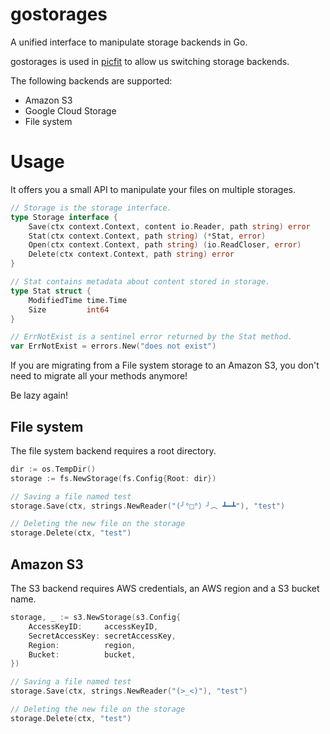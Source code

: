 gostorages
==========

A unified interface to manipulate storage backends in Go.

gostorages is used in [picfit](https://github.com/thoas/picfit) to allow us switching storage backends.

The following backends are supported:

* Amazon S3
* Google Cloud Storage
* File system

Usage
=====

It offers you a small API to manipulate your files on multiple storages.

```go
// Storage is the storage interface.
type Storage interface {
	Save(ctx context.Context, content io.Reader, path string) error
	Stat(ctx context.Context, path string) (*Stat, error)
	Open(ctx context.Context, path string) (io.ReadCloser, error)
	Delete(ctx context.Context, path string) error
}

// Stat contains metadata about content stored in storage.
type Stat struct {
	ModifiedTime time.Time
	Size         int64
}

// ErrNotExist is a sentinel error returned by the Stat method.
var ErrNotExist = errors.New("does not exist")
```

If you are migrating from a File system storage to an Amazon S3, you don't need to migrate all your methods anymore!

Be lazy again!

File system
-----------

The file system backend requires a root directory.

```go
dir := os.TempDir()
storage := fs.NewStorage(fs.Config{Root: dir})

// Saving a file named test
storage.Save(ctx, strings.NewReader("(╯°□°）╯︵ ┻━┻"), "test")

// Deleting the new file on the storage
storage.Delete(ctx, "test")
```


Amazon S3
---------

The S3 backend requires AWS credentials, an AWS region and a S3 bucket name.

```go
storage, _ := s3.NewStorage(s3.Config{
    AccessKeyID:     accessKeyID,
    SecretAccessKey: secretAccessKey,
    Region:          region,
    Bucket:          bucket,
})

// Saving a file named test
storage.Save(ctx, strings.NewReader("(>_<)"), "test")

// Deleting the new file on the storage
storage.Delete(ctx, "test")
```
